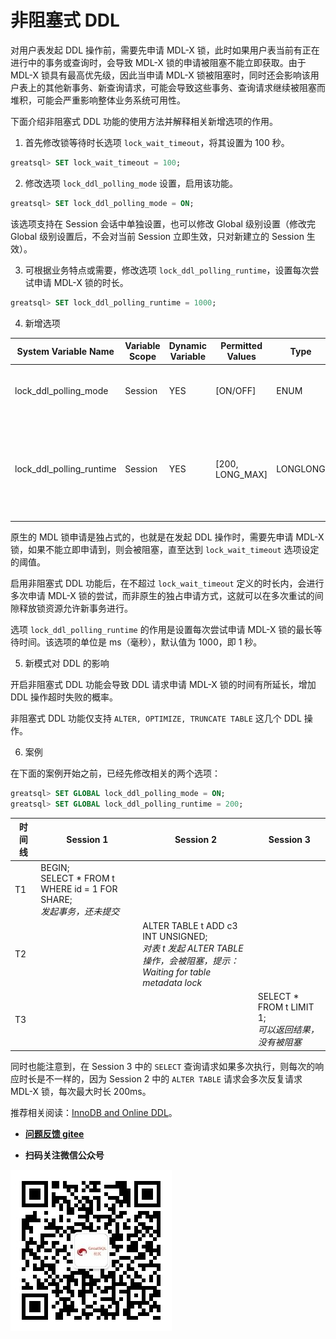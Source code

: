 # 非阻塞式 DDL

对用户表发起 DDL 操作前，需要先申请 MDL-X 锁，此时如果用户表当前有正在进行中的事务或查询时，会导致 MDL-X 锁的申请被阻塞不能立即获取。由于 MDL-X 锁具有最高优先级，因此当申请 MDL-X 锁被阻塞时，同时还会影响该用户表上的其他新事务、新查询请求，可能会导致这些事务、查询请求继续被阻塞而堆积，可能会严重影响整体业务系统可用性。

下面介绍非阻塞式 DDL 功能的使用方法并解释相关新增选项的作用。

1. 首先修改锁等待时长选项 `lock_wait_timeout`，将其设置为 100 秒。

```sql
greatsql> SET lock_wait_timeout = 100;
```

2. 修改选项 `lock_ddl_polling_mode` 设置，启用该功能。

```sql
greatsql> SET lock_ddl_polling_mode = ON;
```
该选项支持在 Session 会话中单独设置，也可以修改 Global 级别设置（修改完 Global 级别设置后，不会对当前 Session 立即生效，只对新建立的 Session 生效）。

3. 可根据业务特点或需要，修改选项 `lock_ddl_polling_runtime`，设置每次尝试申请 MDL-X 锁的时长。

```sql
greatsql> SET lock_ddl_polling_runtime = 1000;
```

4. 新增选项

| System Variable Name | Variable Scope |  Dynamic Variable | Permitted Values | Type | Default | Description |
| --- | --- | --- | --- | --- | --- | --- |
|lock_ddl_polling_mode|Session|YES|[ON/OFF]|ENUM|OFF|是否启用非阻塞式 DDL 特性，默认：不启用|
|lock_ddl_polling_runtime|Session|YES|[200, LONG_MAX]|LONGLONG|1000|非阻塞式 DDL 请求时，每次 DDL 请求尝试持续时长，默认：1000 毫秒（1秒）|


原生的 MDL 锁申请是独占式的，也就是在发起 DDL 操作时，需要先申请 MDL-X 锁，如果不能立即申请到，则会被阻塞，直至达到 `lock_wait_timeout` 选项设定的阈值。

启用非阻塞式 DDL 功能后，在不超过 `lock_wait_timeout` 定义的时长内，会进行多次申请 MDL-X 锁的尝试，而非原生的独占申请方式，这就可以在多次重试的间隙释放锁资源允许新事务进行。

选项 `lock_ddl_polling_runtime` 的作用是设置每次尝试申请 MDL-X 锁的最长等待时间。该选项的单位是 ms（毫秒），默认值为 1000，即 1 秒。

5. 新模式对 DDL 的影响

开启非阻塞式 DDL 功能会导致 DDL 请求申请 MDL-X 锁的时间有所延长，增加 DDL 操作超时失败的概率。

非阻塞式 DDL 功能仅支持 `ALTER, OPTIMIZE, TRUNCATE TABLE` 这几个 DDL 操作。

6. 案例

在下面的案例开始之前，已经先修改相关的两个选项：

```sql
greatsql> SET GLOBAL lock_ddl_polling_mode = ON;
greatsql> SET GLOBAL lock_ddl_polling_runtime = 200;
```

| 时间线 | Session 1 | Session 2 | Session 3 |
| --- | --- | --- | --- |
| T1  | BEGIN;<br/>SELECT * FROM t WHERE id = 1 FOR SHARE;<br>*发起事务，还未提交* | |
| T2  | | ALTER TABLE t ADD c3 INT UNSIGNED;<br/>*对表 t 发起 ALTER TABLE 操作，会被阻塞，提示：*<br/>*Waiting for table metadata lock*||
| T3  | | | SELECT * FROM t LIMIT 1;<br/>*可以返回结果，没有被阻塞*|

同时也能注意到，在 Session 3 中的 `SELECT` 查询请求如果多次执行，则每次的响应时长是不一样的，因为 Session 2 中的 `ALTER TABLE` 请求会多次反复请求 MDL-X 锁，每次最大时长 200ms。


推荐相关阅读：[InnoDB and Online DDL](https://dev.mysql.com/doc/refman/8.0/en/innodb-online-ddl.html)。


- **[问题反馈 gitee](https://gitee.com/GreatSQL/GreatSQL-Manual/issues)**

- **扫码关注微信公众号**

![greatsql-wx](../greatsql-wx.jpg)
